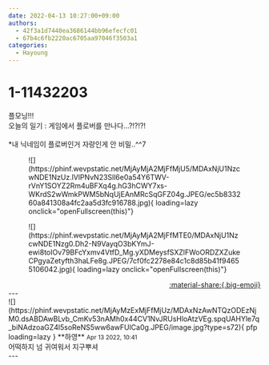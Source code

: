```yaml
---
date: 2022-04-13 10:27:00+09:00
authors:
  - 42f3a1d7440ea3686144bb96efecfc01
  - 67b4c6fb2220ac6705aa97046f3503a1
categories:
  - Hayoung
---
```


# 1-11432203

<div class="post-container" markdown="1">
<div class="content-container md-sidebar__scrollwrap" markdown="1">

플모닝!!!<br>오늘의 일기 : 게임에서 플로버를 만나다...?!?!?!<br><br>*내 닉네임이 플로버인거 자랑인게 안 비밀..^^7
<figure markdown="1">
![](https://phinf.wevpstatic.net/MjAyMjA2MjFfMjU5/MDAxNjU1NzcwNDE1NzUz.lVlPNvN23Sll6e0a54Y6TWV-rVnY1SOYZ2Rm4uBFXq4g.hG3hCWY7xs-WKrdS2wWmkPWM5bNqUjEAnMRcSqGFZ04g.JPEG/ec5b833260a841308a4fc2aa5d3fc916788.jpg){ loading=lazy onclick="openFullscreen(this)"}
</figure>

<figure markdown="1">
![](https://phinf.wevpstatic.net/MjAyMjA2MjFfMTE0/MDAxNjU1NzcwNDE1Nzg0.Dh2-N9VayqO3bKYmJ-ewi8toIOv79BFcYxmv4VtfD_Mg.yXDMeysfSXZlFWoORDZXZukeCPgyaZetyfth3haLFe8g.JPEG/7cf0fc2278e84c1c8d85b41f94655106042.jpg){ loading=lazy onclick="openFullscreen(this)"}
</figure>


</div>
</div>

<div style="text-align: right;" markdown="1">
<a href="https://weverse.io/fromis9/fanpost/1-11432203" style="text-align: right;">:material-share:{.big-emoji}</a>
</div>
---

<div class="comments-container md-sidebar__scrollwrap" markdown="1">
<div class="comment" markdown="1">
<div class='id-container' markdown="1">
![](https://phinf.wevpstatic.net/MjAyMzExMjFfMjUz/MDAxNzAwNTQzODEzNjM0.dsABDAwBLvb_CmKv53nAMh0x44CV1NvJRUsHloAtzVEg.spqUAHYle7q_biNAdzoaGZ4l5soReNS5ww6awFUlCa0g.JPEG/image.jpg?type=s72){ pfp loading=lazy }
**<span class="artist">하영</span>** <small>Apr 13 2022, 10:41</small><br>
</div>
<div class='comment-body' markdown="1">
어떡하지 넘 귀여워서 지구뿌셔
</div>
</div>
</div>
---
